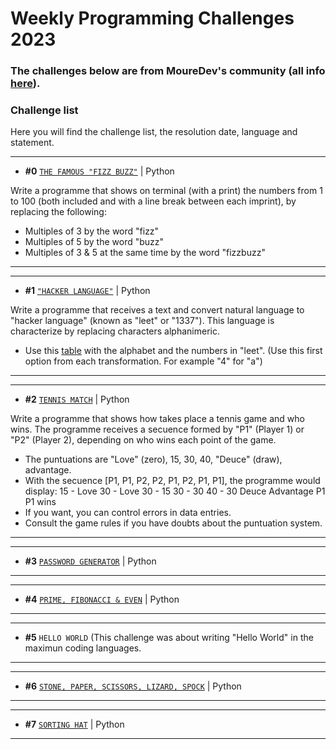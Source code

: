 # Weekly Programming Challenges 2023
### The challenges below are from MoureDev's community (all info [here](https://retosdeprogramacion.com/semanales2023)).

### Challenge list
Here you will find the challenge list, the resolution date, language and statement.

---
* **#0** [`THE FAMOUS "FIZZ BUZZ"`](./challenge0_the_famous_fizz_buzz.py) | Python

Write a programme that shows on terminal (with a print) the numbers
from 1 to 100 (both included and with a line break between each imprint),
by replacing the following:
- Multiples of 3 by the word "fizz"
- Multiples of 5 by the word "buzz"
- Multiples of 3 & 5 at the same time by the word "fizzbuzz"
---

---
* **#1** [`"HACKER LANGUAGE"`](./challenge1_hacker_language.py) | Python

Write a programme that receives a text and convert natural language to
"hacker language" (known as "leet" or "1337"). This language is characterize
by replacing characters alphanimeric.
- Use this [table](https://www.gamehouse.com/blog/leet-speak-cheat-sheet/)
with the alphabet and the numbers in "leet".
(Use this first option from each transformation. For example "4" for "a")
---

---
* **#2** [`TENNIS MATCH`](./challenge2_tennis_match.py) | Python

Write a programme that shows how takes place a tennis game and who wins.
The programme receives a secuence formed by "P1" (Player 1) or "P2" (Player 2), depending on
who wins each point of the game.
- The puntuations are "Love" (zero), 15, 30, 40, "Deuce" (draw), advantage.
- With the secuence [P1, P1, P2, P2, P1, P2, P1, P1], the programme would display:
15 - Love
30 - Love
30 - 15
30 - 30
40 - 30
Deuce
Advantage P1
P1 wins
- If you want, you can control errors in data entries.
- Consult the game rules if you have doubts about the puntuation system.
---

---
* **#3** [`PASSWORD GENERATOR`](./challenge3_random_password_generator.py) | Python

---

---
* **#4** [`PRIME, FIBONACCI & EVEN`](./challenge4_prime_fibonacci_even.py) | Python

---

---
* **#5** `HELLO WORLD` (This challenge was about writing "Hello World" in the maximun coding languages.

---

---
* **#6** [`STONE, PAPER, SCISSORS, LIZARD, SPOCK`](./challenge6_rock_paper_scissors_lizard_spock.py) | Python

---

---
* **#7** [`SORTING HAT`](./challenge7_sorting_hat.py) | Python

---
